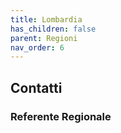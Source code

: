 ```yaml
---
title: Lombardia
has_children: false
parent: Regioni
nav_order: 6
---
```


## Contatti
### Referente Regionale
